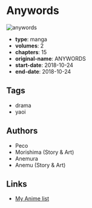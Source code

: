 # Anywords

![anywords](https://cdn.myanimelist.net/images/manga/1/245389.jpg)

-   **type**: manga
-   **volumes**: 2
-   **chapters**: 15
-   **original-name**: ANYWORDS
-   **start-date**: 2018-10-24
-   **end-date**: 2018-10-24

## Tags

-   drama
-   yaoi

## Authors

-   Peco
-   Morishima (Story & Art)
-   Anemura
-   Anemu (Story & Art)

## Links

-   [My Anime list](https://myanimelist.net/manga/136289/Anywords)
